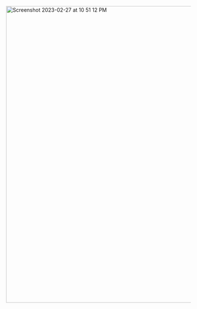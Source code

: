 <img width="808" alt="Screenshot 2023-02-27 at 10 51 12 PM" src="https://user-images.githubusercontent.com/107339131/221757214-ea15bb99-295d-4d53-9349-0cc91e7a948e.png">
